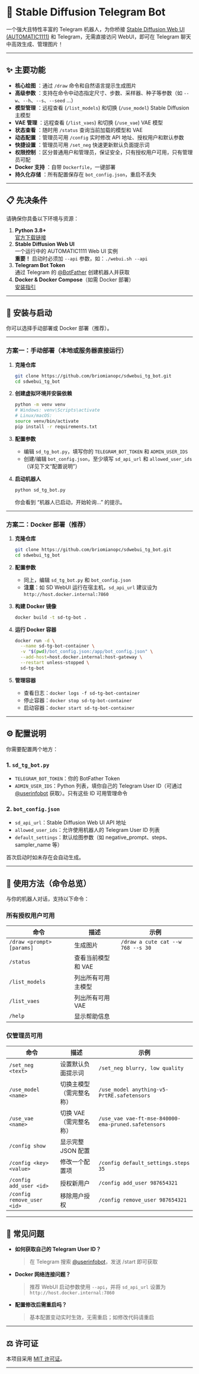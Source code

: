 # 🎨 Stable Diffusion Telegram Bot

一个强大且特性丰富的 Telegram 机器人，为你桥接 [Stable Diffusion Web UI (AUTOMATIC1111)](https://github.com/AUTOMATIC1111/stable-diffusion-webui) 和 Telegram，无需直接访问 WebUI，即可在 Telegram 聊天中高效生成、管理图片！

<!-- 你可以替换成自己的机器人截图 -->

---

## ✨ 主要功能

- **核心绘图** ：通过 `/draw` 命令和自然语言提示生成图片
- **高级参数** ：支持在命令中动态指定尺寸、步数、采样器、种子等参数（如 `--w`、`--h`、`--s`、`--seed` ...）
- **模型管理** ：远程查看 (`/list_models`) 和切换 (`/use_model`) Stable Diffusion 主模型
- **VAE 管理** ：远程查看 (`/list_vaes`) 和切换 (`/use_vae`) VAE 模型
- **状态查看** ：随时用 `/status` 查询当前加载的模型和 VAE
- **动态配置** ：管理员可用 `/config` 实时修改 API 地址、授权用户和默认参数
- **快捷设置** ：管理员可用 `/set_neg` 快速更新默认负面提示词
- **权限控制** ：区分普通用户和管理员，保证安全，只有授权用户可用，只有管理员可配
- **Docker 支持** ：自带 `Dockerfile`，一键部署
- **持久化存储** ：所有配置保存在 `bot_config.json`，重启不丢失

---

## 📋 先决条件

请确保你具备以下环境与资源：

1. **Python 3.8+**  
   [官方下载链接](https://www.python.org/)
2. **Stable Diffusion Web UI**  
   一个运行中的 AUTOMATIC1111 Web UI 实例  
   **重要！** 启动时必须加 `--api` 参数，如：`./webui.sh --api`
3. **Telegram Bot Token**  
   通过 Telegram 的 [@BotFather](https://t.me/BotFather) 创建机器人并获取
4. **Docker & Docker Compose**（如需 Docker 部署）  
   [安装指引](https://docs.docker.com/get-docker/)

---

## 🚀 安装与启动

你可以选择手动部署或 Docker 部署（推荐）。

---

### 方案一：手动部署（本地或服务器直接运行）

1. **克隆仓库**
    ```bash
    git clone https://github.com/briomianopc/sdwebui_tg_bot.git
    cd sdwebui_tg_bot
    ```

2. **创建虚拟环境并安装依赖**
    ```bash
    python -m venv venv
    # Windows: venv\Scripts\activate
    # Linux/macOS:
    source venv/bin/activate
    pip install -r requirements.txt
    ```

3. **配置参数**

   - 编辑 `sd_tg_bot.py`，填写你的 `TELEGRAM_BOT_TOKEN` 和 `ADMIN_USER_IDS`
   - 创建/编辑 `bot_config.json`，至少填写 `sd_api_url` 和 `allowed_user_ids`（详见下文“配置说明”）

4. **启动机器人**
    ```bash
    python sd_tg_bot.py
    ```
    你会看到 “机器人已启动，开始轮询...” 的提示。

---

### 方案二：Docker 部署（推荐）

1. **克隆仓库**
    ```bash
    git clone https://github.com/briomianopc/sdwebui_tg_bot.git
    cd sdwebui_tg_bot
    ```

2. **配置参数**
   - 同上，编辑 `sd_tg_bot.py` 和 `bot_config.json`
   - **注意**：如 SD WebUI 运行在宿主机，`sd_api_url` 建议设为 `http://host.docker.internal:7860`

3. **构建 Docker 镜像**
    ```bash
    docker build -t sd-tg-bot .
    ```

4. **运行 Docker 容器**
    ```bash
    docker run -d \
      --name sd-tg-bot-container \
      -v "$(pwd)/bot_config.json:/app/bot_config.json" \
      --add-host=host.docker.internal:host-gateway \
      --restart unless-stopped \
      sd-tg-bot
    ```

5. **管理容器**
    - 查看日志：`docker logs -f sd-tg-bot-container`
    - 停止容器：`docker stop sd-tg-bot-container`
    - 启动容器：`docker start sd-tg-bot-container`

---

## ⚙️ 配置说明

你需要配置两个地方：

### 1. `sd_tg_bot.py`
- `TELEGRAM_BOT_TOKEN`：你的 BotFather Token
- `ADMIN_USER_IDS`：Python 列表，填你自己的 Telegram User ID（可通过 [@userinfobot](https://t.me/userinfobot) 获取）。只有这些 ID 可用管理命令

### 2. `bot_config.json`
- `sd_api_url`：Stable Diffusion Web UI API 地址
- `allowed_user_ids`：允许使用机器人的 Telegram User ID 列表
- `default_settings`：默认绘图参数（如 negative_prompt、steps、sampler_name 等）

首次启动时如未存在会自动生成。

---

## 📖 使用方法（命令总览）

与你的机器人对话，支持以下命令：

### 所有授权用户可用

| 命令 | 描述 | 示例 |
| ---- | ---- | ---- |
| `/draw <prompt> [params]` | 生成图片 | `/draw a cute cat --w 768 --s 30` |
| `/status` | 查看当前模型和 VAE |  |
| `/list_models` | 列出所有可用主模型 |  |
| `/list_vaes` | 列出所有可用 VAE |  |
| `/help` | 显示帮助信息 |  |

### 仅管理员可用

| 命令 | 描述 | 示例 |
| ---- | ---- | ---- |
| `/set_neg <text>` | 设置默认负面提示词 | `/set_neg blurry, low quality` |
| `/use_model <name>` | 切换主模型（需完整名称） | `/use_model anything-v5-PrtRE.safetensors` |
| `/use_vae <name>` | 切换 VAE（需完整名称） | `/use_vae vae-ft-mse-840000-ema-pruned.safetensors` |
| `/config show` | 显示完整 JSON 配置 |  |
| `/config <key> <value>` | 修改一个配置项 | `/config default_settings.steps 35` |
| `/config add_user <id>` | 授权新用户 | `/config add_user 987654321` |
| `/config remove_user <id>` | 移除用户授权 | `/config remove_user 987654321` |

---

## 📝 常见问题

- **如何获取自己的 Telegram User ID？**
  > 在 Telegram 搜索 [@userinfobot](https://t.me/userinfobot)，发送 /start 即可获取
- **Docker 网络连接问题？**
  > 推荐 WebUI 启动参数使用 `--api`，并将 `sd_api_url` 设置为 `http://host.docker.internal:7860`
- **配置修改后需重启吗？**
  > 基本配置变动实时生效，无需重启；如修改代码请重启

---

## ⚖️ 许可证

本项目采用 [MIT 许可证](LICENSE)。

---

